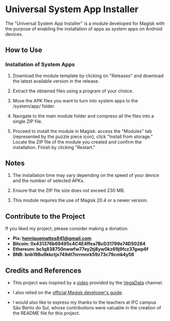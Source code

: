 # Universal System App Installer

The "Universal System App Installer" is a module developed for Magisk with the purpose of enabling the installation of apps as system apps on Android devices.

## How to Use

### Installation of System Apps

1. Download the module template by clicking on "Releases" and download the latest available version in the release.

2. Extract the obtained files using a program of your choice.

3. Move the APK files you want to turn into system apps to the /system/app/ folder.

4. Navigate to the main module folder and compress all the files into a single ZIP file.

5. Proceed to install the module in Magisk: access the "Modules" tab (represented by the puzzle piece icon), click "Install from storage." Locate the ZIP file of the module you created and confirm the installation. Finish by clicking "Restart."

## Notes

1. The installation time may vary depending on the speed of your device and the number of selected APKs.

2. Ensure that the ZIP file size does not exceed 230 MB.

3. This module requires the use of Magisk 20.4 or a newer version.

## Contribute to the Project

If you liked my project, please consider making a donation.

- **Pix: <henriquemattos841@gmail.com>**
- **Bitcoin: 0x431376b69495c4C4E4ffea7BcD31799e74D50284**
- **Ethereum: bc1q838750nwwfw77ey2tj8yw0kz69j9fcz37gwp6f**
- **BNB: bnb198u9kkctjx749dt7nrrmnrk59z73c79cmk4y56**

## Credits and References

- This project was inspired by a [video](https://www.youtube.com/watch?v=tM5dLRbMuwM&t=1523s) provided by the [VegaData](https://www.youtube.com/@VegaData) channel.

- I also relied on the [official Magisk developer's guide](https://topjohnwu.github.io/Magisk/guides.html).

- I would also like to express my thanks to the teachers at IFC campus São Bento do Sul, whose contributions were valuable in the creation of the README file for this project.
